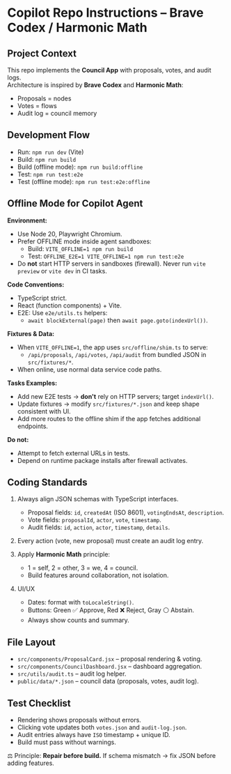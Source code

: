 # Copilot Repo Instructions – Brave Codex / Harmonic Math

## Project Context
This repo implements the **Council App** with proposals, votes, and audit logs.  
Architecture is inspired by **Brave Codex** and **Harmonic Math**:
- Proposals = nodes
- Votes = flows
- Audit log = council memory

## Development Flow
- Run: `npm run dev` (Vite)
- Build: `npm run build`
- Build (offline mode): `npm run build:offline`
- Test: `npm run test:e2e`
- Test (offline mode): `npm run test:e2e:offline`

## Offline Mode for Copilot Agent
**Environment:**
- Use Node 20, Playwright Chromium.
- Prefer OFFLINE mode inside agent sandboxes:
  - Build: `VITE_OFFLINE=1 npm run build`
  - Test: `OFFLINE_E2E=1 VITE_OFFLINE=1 npm run test:e2e`
- Do **not** start HTTP servers in sandboxes (firewall). Never run `vite preview` or `vite dev` in CI tasks.

**Code Conventions:**
- TypeScript strict.
- React (function components) + Vite.
- E2E: Use `e2e/utils.ts` helpers:
  - `await blockExternal(page)` then `await page.goto(indexUrl())`.

**Fixtures & Data:**
- When `VITE_OFFLINE=1`, the app uses `src/offline/shim.ts` to serve:
  - `/api/proposals`, `/api/votes`, `/api/audit` from bundled JSON in `src/fixtures/*`.
- When online, use normal data service code paths.

**Tasks Examples:**
- Add new E2E tests → **don't** rely on HTTP servers; target `indexUrl()`.
- Update fixtures → modify `src/fixtures/*.json` and keep shape consistent with UI.
- Add more routes to the offline shim if the app fetches additional endpoints.

**Do not:**
- Attempt to fetch external URLs in tests.
- Depend on runtime package installs after firewall activates.

## Coding Standards
1. Always align JSON schemas with TypeScript interfaces.
   - Proposal fields: `id`, `createdAt` (ISO 8601), `votingEndsAt`, `description`.
   - Vote fields: `proposalId`, `actor`, `vote`, `timestamp`.
   - Audit fields: `id`, `action`, `actor`, `timestamp`, `details`.

2. Every action (vote, new proposal) must create an audit log entry.

3. Apply **Harmonic Math** principle:
   - 1 = self, 2 = other, 3 = we, 4 = council.
   - Build features around collaboration, not isolation.

4. UI/UX
   - Dates: format with `toLocaleString()`.
   - Buttons: Green ✅ Approve, Red ❌ Reject, Gray ⚪ Abstain.
   - Always show counts and summary.

## File Layout
- `src/components/ProposalCard.jsx` – proposal rendering & voting.
- `src/components/CouncilDashboard.jsx` – dashboard aggregation.
- `src/utils/audit.ts` – audit log helper.
- `public/data/*.json` – council data (proposals, votes, audit log).

## Test Checklist
- Rendering shows proposals without errors.
- Clicking vote updates both `votes.json` and `audit-log.json`.
- Audit entries always have `ISO` timestamp + unique ID.
- Build must pass without warnings.

⚖️ Principle: **Repair before build.** If schema mismatch → fix JSON before adding features.
